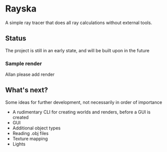 # Rayska
A simple ray tracer that does all ray calculations without external tools.

## Status
The project is still in an early state, and will be built upon in the future
### Sample render
Allan please add render

## What's next?
Some ideas for further development, not necessarily in order of importance
- A rudimentary CLI for creating worlds and renders, before a GUI is created
- GUI
- Additional object types
- Reading .obj files
- Texture mapping
- Lights
